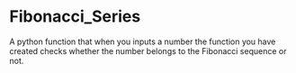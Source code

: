 # Fibonacci_Series
A python function that when you inputs a number the function you have created checks whether the number belongs to the Fibonacci sequence or not. 
